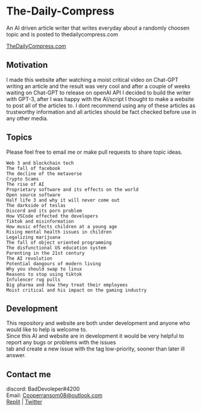 # The-Daily-Compress
An AI driven article writer that writes everyday about a randomly choosen topic and is posted to thedailycompress.com  

[TheDailyCompress.com](https://itzcozi.github.io/The-Daily-Compress/)

## Motivation
I made this website after watching a moist critical video on Chat-GPT writing an article and the result 
was very cool and after a couple of weeks waiting on Chat-GPT to release on openAI API I decided to build the 
writer with GPT-3, after I was happy with the AI/script I thought to make a website to post all of the articles to. 
I dont recommend using any of these articles as trustworthy information and all articles should be fact checked 
before use in any other media.

## Topics
Please feel free to email me or make pull requests to share topic ideas.

```
Web 3 and blockchain tech
The fall of facebook
The decline of the metaverse
Crypto Scams
The rise of AI
Proprietary software and its effects on the world
Open source software
Half life 3 and why it will never come out
The darkside of teslas
Discord and its porn problem
How VSCode effected the developers
Tiktok and misinformation
How music effects children at a young age
Rising mental health issues in children
Legalizing marijuana
The fall of object oriented programming
The disfunctional US education system
Parenting in the 21st century
The AI revolution
Potential dangours of modern living
Why you should swap to linux
Reasons to stop using tiktok
Infulencer rug pulls
Big pharma and how they treat their employees
Moist critical and his impact on the gaming industry
```

## Development
This repository and website are both under development and anyone who would like to help is welcome to.  
Since this AI and website are in development it would be very helpful to report any bugs or problems with the issues  
tab and create a new issue with the tag low-priority, sooner than later ill answer.

## Contact me
discord: BadDevoleper#4200                                                                                                                                             
Email: Cooperransom08@outlook.com                                                                                                                                      
[Replit](https://replit.com/@cozi08) | 
[Twitter](https://twitter.com/ransom_cooper)
